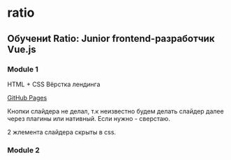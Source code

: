 # ratio
## Обучениt Ratio: Junior frontend-разработчик Vue.js

### Module 1
HTML + CSS
Вёрстка лендинга

[GitHub Pages](https://dmitrysent.github.io/ratio/module1/) 

Кнопки слайдера не делал, т.к неизвестно будем делать слайдер далее через плагины или нативный. Если нужно - сверстаю.

2 жлемента слайдера скрыты в css.

### Module 2
